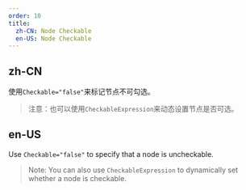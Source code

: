 ```yaml
---
order: 10
title:
  zh-CN: Node Checkable
  en-US: Node Checkable
---
```


## zh-CN

使用`Checkable="false"`来标记节点不可勾选。
> 注意：也可以使用`CheckableExpression`来动态设置节点是否可选。

## en-US

Use `Checkable="false"` to specify that a node is uncheckable.
> Note: You can also use `CheckableExpression` to dynamically set whether a node is checkable.